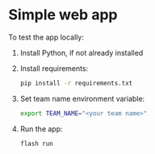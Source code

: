 # Simple web app

To test the app locally:

1. Install Python, if not already installed
1. Install requirements:

    ```bash
    pip install -r requirements.txt
    ```

1. Set team name environment variable:

    ```bash
    export TEAM_NAME="<your team name>"
    ```

1. Run the app:

    ```bash
    flash run
    ```
